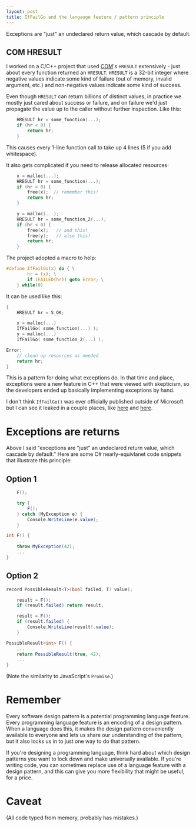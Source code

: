 ```yaml
---
layout: post
title: IfFailGo and the langauge feature / pattern principle
---
```


Exceptions are "just" an undeclared return value, which cascade by default.

## COM HRESULT

I worked on a C/C++ project that used [COM](https://en.wikipedia.org/wiki/Component_Object_Model)'s `HRESULT` extensively - just about every function returned an `HRESULT`.
`HRESULT` is a 32-bit integer where negative values indicate some kind of failure (out of memory, invalid argument, etc.) and non-negative values indicate some kind of success. 

Even though `HRESULT` can return billions of distinct values, in practice we mostly just cared about success or failure, and on failure we'd just propagate the value up to the caller without further inspection. Like this:

```C
    HRESULT hr = some_function(...);
    if (hr < 0) {
        return hr;
    }
```

This causes every 1-line function call to take up 4 lines (5 if you add whitespace).

It also gets complicated if you need to release allocated resources:

```C
    x = malloc(...);
    HRESULT hr = some_function(...);
    if (hr < 0) {
        free(x);  // remember this!
        return hr;
    }

    y = malloc(...);
    HRESULT hr = some_function_2(...);
    if (hr < 0) {
        free(x);   // and this!
        free(y);   // also this!
        return hr;
    }
```

The project adopted a macro to help:

```C
#define IfFailGo(x) do { \
        hr = (x); \
        if (FAILED(hr)) goto Error; \
    } while(0)
```

It can be used like this:

```C
{
    HRESULT hr = S_OK;

    x = malloc(...)
    IfFailGo( some_function(...) );
    y = malloc(...)
    IfFailGo( some_function_2(...) );

Error:
    // clean up resources as needed
    return hr;
}
```

This is a pattern for doing what exceptions do.
In that time and place, exceptions were a new feature in C++ that were viewed with skepticism, so the developers ended up basically implementing exceptions by hand.

I don't think `IfFailGo()` was ever officially published outside of Microsoft but I can see it leaked in a couple places, like [here](https://learn.microsoft.com/en-us/visualstudio/extensibility/debugger/reference/idebugcomplussymbolprovider-getnamefromtoken?view=vs-2022&tabs=csharp) and [here](https://stackoverflow.com/a/245848/5314).

# Exceptions are returns

Above I said "exceptions are "just" an undeclared return value, which cascade by default."
Here are some C# nearly-equivlanet code snippets that illustrate this principle:

## Option 1

```C#
    F();

    try {
        F();
    } catch (MyException e) {
        Console.WriteLine(e.value);
    }

int F() {
    ...
    throw MyException(42);
    ...
}
```

## Option 2

```C#
record PossibleResult<T>(bool failed, T? value);

    result = F();
    if (result.failed) return result;

    result = F();
    if (result.failed) {
        Console.WriteLine(result!.value);
    }

PossibleResult<int> F() {
    ...
    return PossibleResult(true, 42);
    ...
}
```

(Note the similarity to JavaScript's `Promise`.)

# Remember

Every software design pattern is a potential programming language feature.
Every programming language feature is an encoding of a design pattern.
When a language does this, it makes the design pattern conveniently available to everyone and lets us share our understanding of the pattern, but it also locks us in to just one way to do that pattern.

If you're designing a programming language, think hard about which design patterns you want to lock down and make universally available.
If you're writing code, you can sometimes replace use of a language feature with a design pattern, and this can give you more flexibility that might be useful, for a price.

# Caveat

(All code typed from memory, probably has mistakes.)



